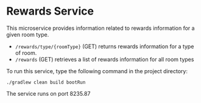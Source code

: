 # Rewards Service

This microservice provides information related to rewards information for a given room type.

* ```/rewards/type/{roomType}``` (GET) returns rewards information for a type of room.
* ```/rewards``` (GET) retrieves a list of rewards information for all room types

To run this service, type the following command in the project directory:

```./gradlew clean build bootRun```

The service runs on port 8235.87